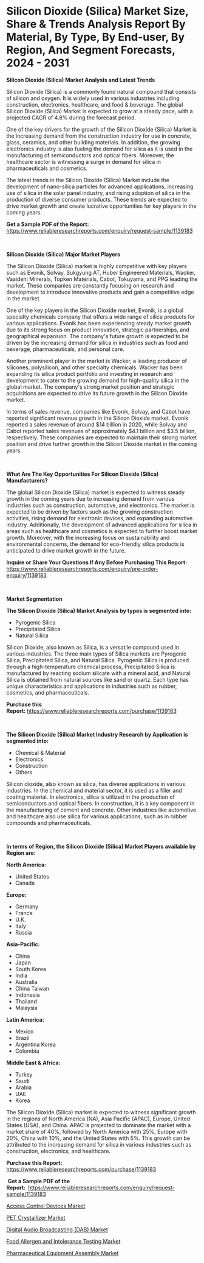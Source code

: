<p><h1>Silicon Dioxide (Silica) Market Size, Share & Trends Analysis Report By Material, By Type, By End-user, By Region, And Segment Forecasts, 2024 - 2031</h1></p><p><strong>Silicon Dioxide (Silica) Market Analysis and Latest Trends</strong></p>
<p><p>Silicon Dioxide (Silica) is a commonly found natural compound that consists of silicon and oxygen. It is widely used in various industries including construction, electronics, healthcare, and food & beverage. The global Silicon Dioxide (Silica) Market is expected to grow at a steady pace, with a projected CAGR of 4.8% during the forecast period.</p><p>One of the key drivers for the growth of the Silicon Dioxide (Silica) Market is the increasing demand from the construction industry for use in concrete, glass, ceramics, and other building materials. In addition, the growing electronics industry is also fueling the demand for silica as it is used in the manufacturing of semiconductors and optical fibers. Moreover, the healthcare sector is witnessing a surge in demand for silica in pharmaceuticals and cosmetics.</p><p>The latest trends in the Silicon Dioxide (Silica) Market include the development of nano-silica particles for advanced applications, increasing use of silica in the solar panel industry, and rising adoption of silica in the production of diverse consumer products. These trends are expected to drive market growth and create lucrative opportunities for key players in the coming years.</p></p>
<p><strong>Get a Sample PDF of the Report:&nbsp;</strong> <a href="https://www.reliableresearchreports.com/enquiry/request-sample/1139183">https://www.reliableresearchreports.com/enquiry/request-sample/1139183</a></p>
<p>&nbsp;</p>
<p><strong>Silicon Dioxide (Silica) Major Market Players</strong></p>
<p><p>The Silicon Dioxide (Silica) market is highly competitive with key players such as Evonik, Solvay, Sukgyung AT, Huber Engineered Materials, Wacker, Vaaidehi Minerals, Topken Materials, Cabot, Tokuyama, and PPG leading the market. These companies are constantly focusing on research and development to introduce innovative products and gain a competitive edge in the market.</p><p>One of the key players in the Silicon Dioxide market, Evonik, is a global specialty chemicals company that offers a wide range of silica products for various applications. Evonik has been experiencing steady market growth due to its strong focus on product innovation, strategic partnerships, and geographical expansion. The company's future growth is expected to be driven by the increasing demand for silica in industries such as food and beverage, pharmaceuticals, and personal care.</p><p>Another prominent player in the market is Wacker, a leading producer of silicones, polysilicon, and other specialty chemicals. Wacker has been expanding its silica product portfolio and investing in research and development to cater to the growing demand for high-quality silica in the global market. The company's strong market position and strategic acquisitions are expected to drive its future growth in the Silicon Dioxide market.</p><p>In terms of sales revenue, companies like Evonik, Solvay, and Cabot have reported significant revenue growth in the Silicon Dioxide market. Evonik reported a sales revenue of around $14 billion in 2020, while Solvay and Cabot reported sales revenues of approximately $4.1 billion and $3.5 billion, respectively. These companies are expected to maintain their strong market position and drive further growth in the Silicon Dioxide market in the coming years.</p></p>
<p>&nbsp;</p>
<p><strong>What Are The Key Opportunities For Silicon Dioxide (Silica) Manufacturers?</strong></p>
<p><p>The global Silicon Dioxide (Silica) market is expected to witness steady growth in the coming years due to increasing demand from various industries such as construction, automotive, and electronics. The market is expected to be driven by factors such as the growing construction activities, rising demand for electronic devices, and expanding automotive industry. Additionally, the development of advanced applications for silica in areas such as healthcare and cosmetics is expected to further boost market growth. Moreover, with the increasing focus on sustainability and environmental concerns, the demand for eco-friendly silica products is anticipated to drive market growth in the future.</p></p>
<p><strong>Inquire or Share Your Questions If Any Before Purchasing This Report:</strong> <a href="https://www.reliableresearchreports.com/enquiry/pre-order-enquiry/1139183">https://www.reliableresearchreports.com/enquiry/pre-order-enquiry/1139183</a></p>
<p>&nbsp;</p>
<p><strong>Market Segmentation</strong></p>
<p><strong>The Silicon Dioxide (Silica) Market Analysis by types is segmented into:</strong></p>
<p><ul><li>Pyrogenic Silica</li><li>Precipitated Silica</li><li>Natural Silica</li></ul></p>
<p><p>Silicon Dioxide, also known as Silica, is a versatile compound used in various industries. The three main types of Silica markets are Pyrogenic Silica, Precipitated Silica, and Natural Silica. Pyrogenic Silica is produced through a high-temperature chemical process, Precipitated Silica is manufactured by reacting sodium silicate with a mineral acid, and Natural Silica is obtained from natural sources like sand or quartz. Each type has unique characteristics and applications in industries such as rubber, cosmetics, and pharmaceuticals.</p></p>
<p><strong>Purchase this Report:&nbsp;</strong><a href="https://www.reliableresearchreports.com/purchase/1139183">https://www.reliableresearchreports.com/purchase/1139183</a></p>
<p>&nbsp;</p>
<p><strong>The Silicon Dioxide (Silica) Market Industry Research by Application is segmented into:</strong></p>
<p><ul><li>Chemical & Material</li><li>Electronics</li><li>Construction</li><li>Others</li></ul></p>
<p><p>Silicon dioxide, also known as silica, has diverse applications in various industries. In the chemical and material sector, it is used as a filler and coating material. In electronics, silica is utilized in the production of semiconductors and optical fibers. In construction, it is a key component in the manufacturing of cement and concrete. Other industries like automotive and healthcare also use silica for various applications, such as in rubber compounds and pharmaceuticals.</p></p>
<p>&nbsp;</p>
<p><strong>In terms of Region, the Silicon Dioxide (Silica) Market Players available by Region are:</strong></p>
<p>
    <p> <strong> North America: </strong>
        <ul>
            <li>United States</li>
            <li>Canada</li>
        </ul>
        </p> 
    <p> <strong> Europe: </strong>
        <ul>
            <li>Germany</li>
            <li>France</li>
            <li>U.K.</li>
            <li>Italy</li>
            <li>Russia</li>
        </ul>
        </p> 
    <p> <strong> Asia-Pacific: </strong>
        <ul>
            <li>China</li>
            <li>Japan</li>
            <li>South Korea</li>
            <li>India</li>
            <li>Australia</li>
            <li>China Taiwan</li>
            <li>Indonesia</li>
            <li>Thailand</li>
            <li>Malaysia</li>
        </ul>
        </p> 
    <p> <strong> Latin America: </strong>
        <ul>
            <li>Mexico</li>
            <li>Brazil</li>
            <li>Argentina Korea</li>
            <li>Colombia</li>
        </ul>
        </p> 
    <p> <strong> Middle East & Africa: </strong>
        <ul>
            <li>Turkey</li>
            <li>Saudi</li>
            <li>Arabia</li>
            <li>UAE</li>
            <li>Korea</li>
        </ul>
    </p>
    </p>
<p><p>The Silicon Dioxide (Silica) market is expected to witness significant growth in the regions of North America (NA), Asia Pacific (APAC), Europe, United States (USA), and China. APAC is projected to dominate the market with a market share of 40%, followed by North America with 25%, Europe with 20%, China with 10%, and the United States with 5%. This growth can be attributed to the increasing demand for silica in various industries such as construction, electronics, and healthcare.</p></p>
<p><strong>Purchase this Report: </strong><a href="https://www.reliableresearchreports.com/purchase/1139183">https://www.reliableresearchreports.com/purchase/1139183</a></p>
<p>&nbsp;<strong>Get a Sample PDF of the Report:&nbsp;&nbsp;</strong><a href="https://www.reliableresearchreports.com/enquiry/request-sample/1139183">https://www.reliableresearchreports.com/enquiry/request-sample/1139183</a></p>
<p><strong></strong></p>
<p><p><a href="https://github.com/jodemen/Market-Research-Report-List-1/blob/main/access-control-devices-market.md">Access Control Devices Market</a></p><p><a href="https://github.com/Sarissaschmalingtr6fz2739/Market-Research-Report-List-1/blob/main/pet-crystallizer-market.md">PET Crystallizer Market</a></p><p><a href="https://medium.com/@jordanmendez766/digital-audio-broadcasting-dab-market-insight-market-trends-growth-forecasted-from-2024-to-faa849f2a4a3">Digital Audio Broadcasting (DAB) Market</a></p><p><a href="https://medium.com/@jordanmendez766/analyzing-food-allergen-and-intolerance-testing-market-global-industry-perspective-and-forecast-bbf75734fb87">Food Allergen and Intolerance Testing Market</a></p><p><a href="https://medium.com/@amosmonahan243/pharmaceutical-equipment-assembly-market-size-cagr-trends-2024-2030-ecd4064174a7">Pharmaceutical Equipment Assembly Market</a></p></p>